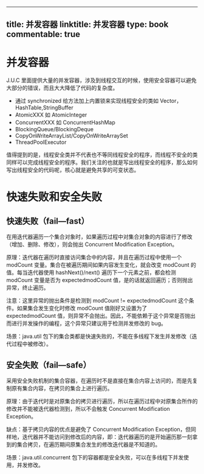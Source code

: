 
---
title: 并发容器
linktitle: 并发容器
type: book
commentable: true
---

# 并发容器

J.U.C 里面提供大量的并发容器，涉及到线程交互的时候，使用安全容器可以避免大部分的错误，而且大大降低了代码的复杂度。

- 通过 synchronized 给方法加上内置锁来实现线程安全的类如 Vector，HashTable,StringBuffer
- AtomicXXX 如 AtomicInteger
- ConcurrentXXX 如 ConcurrentHashMap
- BlockingQueue/BlockingDeque
- CopyOnWriteArrayList/CopyOnWriteArraySet
- ThreadPoolExecutor

值得提到的是，线程安全类并不代表也不等同线程安全的程序，而线程不安全的类同样可以完成线程安全的程序。我们关注的也就是写出线程安全的程序，那么如何写出线程安全的代码呢，核心就是避免共享的可变状态。

# 快速失败和安全失败

## 快速失败（fail—fast）

在用迭代器遍历一个集合对象时，如果遍历过程中对集合对象的内容进行了修改（增加、删除、修改），则会抛出 Concurrent Modification Exception。

原理：迭代器在遍历时直接访问集合中的内容，并且在遍历过程中使用一个 modCount 变量。集合在被遍历期间如果内容发生变化，就会改变 modCount 的值。每当迭代器使用 hashNext()/next() 遍历下一个元素之前，都会检测 modCount 变量是否为 expectedmodCount 值，是的话就返回遍历；否则抛出异常，终止遍历。

注意：这里异常的抛出条件是检测到 modCount != expectedmodCount 这个条件。如果集合发生变化时修改 modCount 值刚好又设置为了 expectedmodCount 值，则异常不会抛出。因此，不能依赖于这个异常是否抛出而进行并发操作的编程，这个异常只建议用于检测并发修改的 bug。

场景：java.util 包下的集合类都是快速失败的，不能在多线程下发生并发修改（迭代过程中被修改）。

## 安全失败（fail—safe）

采用安全失败机制的集合容器，在遍历时不是直接在集合内容上访问的，而是先复制原有集合内容，在拷贝的集合上进行遍历。

原理：由于迭代时是对原集合的拷贝进行遍历，所以在遍历过程中对原集合所作的修改并不能被迭代器检测到，所以不会触发 Concurrent Modification Exception。

缺点：基于拷贝内容的优点是避免了 Concurrent Modification Exception，但同样地，迭代器并不能访问到修改后的内容，即：迭代器遍历的是开始遍历那一刻拿到的集合拷贝，在遍历期间原集合发生的修改迭代器是不知道的。

场景：java.util.concurrent 包下的容器都是安全失败，可以在多线程下并发使用，并发修改。

    